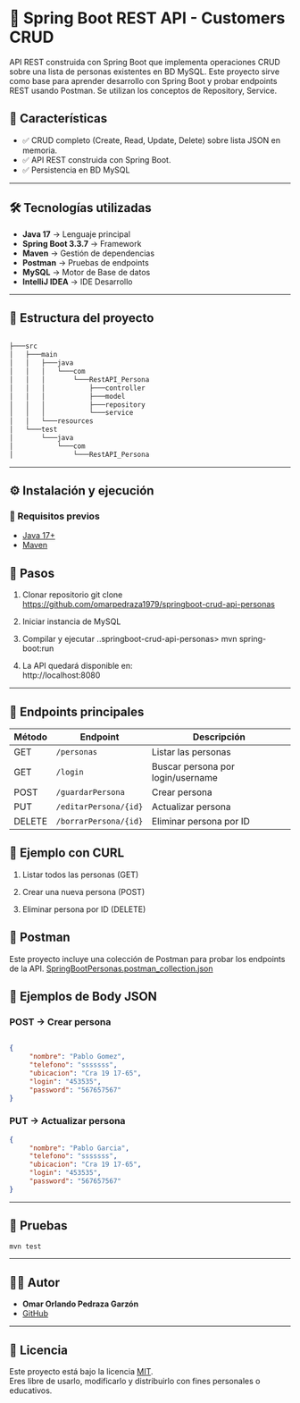 
# 🚀 Spring Boot REST API - Customers CRUD

API REST construida con Spring Boot que implementa operaciones CRUD sobre una lista de personas existentes en BD MySQL.
Este proyecto sirve como base para aprender desarrollo con Spring Boot y probar endpoints REST usando Postman.
Se utilizan los conceptos de Repository, Service.

## 📌 Características
- ✅ CRUD completo (Create, Read, Update, Delete) sobre lista JSON en memoria.  
- ✅ API REST construida con Spring Boot.
- ✅ Persistencia en BD MySQL

---

## 🛠️ Tecnologías utilizadas
- **Java 17** → Lenguaje principal  
- **Spring Boot 3.3.7** → Framework  
- **Maven** → Gestión de dependencias  
- **Postman** → Pruebas de endpoints
- **MySQL** → Motor de Base de datos
- **IntelliJ IDEA** → IDE Desarrollo

---

## 📂 Estructura del proyecto
```bash

├───src
│   ├───main
│   │   ├───java
│   │   │   └───com
│   │   │       └───RestAPI_Persona
│   │   │           ├───controller
│   │   │           ├───model
│   │   │           ├───repository
│   │   │           └───service
│   │   └───resources
│   └───test
│       └───java
│           └───com
│               └───RestAPI_Persona

```
---

## ⚙️ Instalación y ejecución
### 🔹 Requisitos previos

- [Java 17+](https://adoptium.net/)
- [Maven](https://maven.apache.org/)


## 🔹 Pasos

1. Clonar repositorio
git clone https://github.com/omarpedraza1979/springboot-crud-api-personas

2. Iniciar instancia de MySQL

3. Compilar y ejecutar
 ..springboot-crud-api-personas> mvn spring-boot:run

4. La API quedará disponible en:  
http://localhost:8080

---

## 📌 Endpoints principales

| Método | Endpoint                    | Descripción                        |
|--------|-----------------------------|------------------------------------|
| GET    | `/personas`                 | Listar las personas                |
| GET    | `/login`                    | Buscar persona por login/username  |
| POST   | `/guardarPersona`           | Crear persona                      |
| PUT    | `/editarPersona/{id}`       | Actualizar persona                 |
| DELETE | `/borrarPersona/{id}`       | Eliminar persona por ID            |


## 🧪 Ejemplo con CURL


1. Listar todos las personas (GET)



2. Crear una nueva persona (POST)

  
3. Eliminar persona por ID (DELETE)




## 🧪 Postman
Este proyecto incluye una colección de Postman para probar los endpoints de la API. 
[SpringBootPersonas.postman_collection.json](./SpringBootPersonas.postman_collection.json)


## 📌 Ejemplos de Body JSON

### POST → Crear persona
```json

{
     "nombre": "Pablo Gomez",
     "telefono": "sssssss",
     "ubicacion": "Cra 19 17-65",
     "login": "453535",
     "password": "567657567"
}
```

### PUT → Actualizar persona
```json
{
     "nombre": "Pablo Garcia",
     "telefono": "sssssss",
     "ubicacion": "Cra 19 17-65",
     "login": "453535",
     "password": "567657567"
}
```

---
## 🧪 Pruebas
```bash
mvn test
```
---

## 👨‍💻 Autor
- **Omar Orlando Pedraza Garzón**
- [GitHub](https://github.com/omarpedraza1979)
---


## 📜 Licencia
Este proyecto está bajo la licencia [MIT](LICENSE).  
Eres libre de usarlo, modificarlo y distribuirlo con fines personales o educativos.


